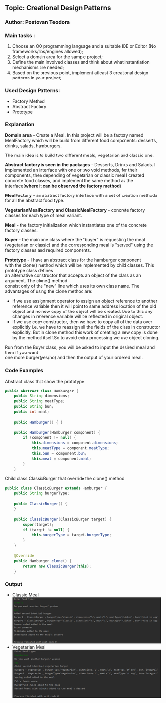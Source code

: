 
## Topic: Creational Design Patterns
### **Author: Postovan Teodora**
### Main tasks :
1. Choose an OO programming language and a suitable IDE or Editor (No frameworks/libs/engines allowed);
2. Select a domain area for the sample project;
3. Define the main involved classes and think about what instantiation mechanisms are needed;
4. Based on the previous point, implement atleast 3 creational design patterns in your project;
### Used Design Patterns:
* Factory Method
* Abstract Factory 
* Prototype
### Explanation
**Domain area** - Create a Meal. 
In this project will be a factory named MealFactory  which will be build from different food components: desserts, drinks, salads, hamburgers.    

The main idea is to build two different meals, vegetarian and classic one.

**Abstract factory  is seen in the packages** - Desserts, Drinks and Salads. I implemented an interface
with one or two void methods, for their components, then depending of vegetarian or classic meal 
I created concrete food classes, and implement the same method as the interface(**where it can be 
observed the factory method**)

**MealFactory** - an abstract factory interface with a set of creation methods for all the 
abstract food type. 

**VegetarianMealFactory and ClassicMealFactory** - concrete factory classes for each type of meal variant. 

**Meal** - the factory initialization which instantiates one of the concrete factory classes.

**Buyer** - the main one class where the "buyer" is requesting the meal (vegetarian or classic) 
and the corresponding meal is "served" using the factory classes  and  required components.

**Prototype** - I have an abstract class for the hamburger component  
with the clone() method which will be implemented by child classes. This prototype class defines  
an alternative constructor that accepts an object of the class as an argument. The clone() method  
consist only of the "new" line which uses its own class name. 
The advantages of using the clone method are: 
* If we use assignment operator to assign an object reference to another reference variable then it 
will point to same address location of the old object and no new copy of the object will be created. 
Due to this any changes in reference variable will be reflected in original object.
* If we use copy constructor, then we have to copy all of the data over explicitly i.e. we have to 
reassign all the fields of the class in constructor explicitly. But in clone method this work of creating 
a new copy is done by the method itself.So to avoid extra processing we use object cloning.

Run from the Buyer class, you will be asked to input the desired meal and then if you want  
one more burger(yes/no) and then the output of your ordered meal.

### Code Examples
Abstract class that show the prototype
```java
public abstract class Hamburger {
    public String dimensions;
    public String meatType;
    public String bun;
    public int meat;

    public Hamburger() { }

    public Hamburger(Hamburger component) {
        if (component != null) {
            this.dimensions = component.dimensions;
            this.meatType = component.meatType;
            this.bun = component.bun;
            this.meat = component.meat;
        }
    }
```
Child class ClassicBurger that override the clone() method
```java
public class ClassicBurger extends Hamburger {
    public String burgerType;

    public ClassicBurger() {
    }

    public ClassicBurger(ClassicBurger target) {
        super(target);
        if (target != null) {
            this.burgerType = target.burgerType;
        }
    }

    @Override
    public Hamburger clone() {
        return new ClassicBurger(this);
    }
```
### Output
* Classic Meal
![Screenshot](Screenshot_1.png)
* Vegetarian Meal
![Screenshot](Screenshot_2.png)
